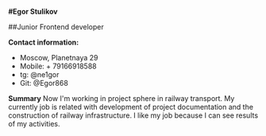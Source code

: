 __#Egor Stulikov__

##Junior Frontend developer

__Contact information:__
* Moscow, Planetnaya 29
* Mobile: + 79166918588
* tg: @ne1gor
* Git: @Egor868

__Summary__
Now I'm working in project sphere in railway transport. My currently job is related with development of project documentation and the construction of railway infrastructure. I like my job because I can see results of my activities.